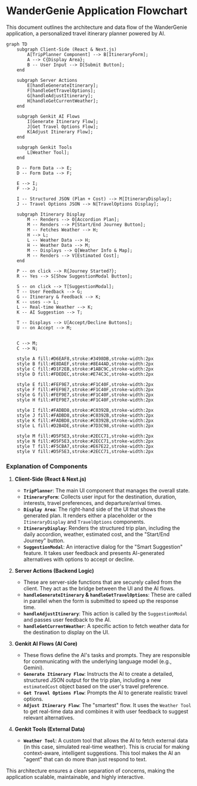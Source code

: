 # WanderGenie Application Flowchart

This document outlines the architecture and data flow of the WanderGenie application, a personalized travel itinerary planner powered by AI.

```mermaid
graph TD
    subgraph Client-Side (React & Next.js)
        A[TripPlanner Component] --> B[ItineraryForm];
        A --> C{Display Area};
        B -- User Input --> D[Submit Button];
    end

    subgraph Server Actions
        E[handleGenerateItinerary];
        F[handleGetTravelOptions];
        G[handleAdjustItinerary];
        H[handleGetCurrentWeather];
    end

    subgraph Genkit AI Flows
        I[Generate Itinerary Flow];
        J[Get Travel Options Flow];
        K[Adjust Itinerary Flow];
    end
    
    subgraph Genkit Tools
        L[Weather Tool];
    end

    D -- Form Data --> E;
    D -- Form Data --> F;

    E --> I;
    F --> J;

    I -- Structured JSON (Plan + Cost) --> M[ItineraryDisplay];
    J -- Travel Options JSON --> N[TravelOptions Display];

    subgraph Itinerary Display
        M -- Renders --> O[Accordion Plan];
        M -- Renders --> P[Start/End Journey Button];
        M -- Fetches Weather --> H;
        H --> L;
        L -- Weather Data --> H;
        H -- Weather Data --> M;
        M -- Displays --> Q[Weather Info & Map];
        M -- Renders --> V[Estimated Cost];
    end

    P -- on click --> R{Journey Started?};
    R -- Yes --> S[Show SuggestionModal Button];

    S -- on click --> T[SuggestionModal];
    T -- User Feedback --> G;
    G -- Itinerary & Feedback --> K;
    K -- uses --> L;
    L -- Real-time Weather --> K;
    K -- AI Suggestion --> T;
    
    T -- Displays --> U[Accept/Decline Buttons];
    U -- on Accept --> M;


    C --> M;
    C --> N;

    style A fill:#D6EAF8,stroke:#3498DB,stroke-width:2px
    style B fill:#E8DAEF,stroke:#8E44AD,stroke-width:2px
    style C fill:#D1F2EB,stroke:#1ABC9C,stroke-width:2px
    style D fill:#FDEDEC,stroke:#E74C3C,stroke-width:2px

    style E fill:#FEF9E7,stroke:#F1C40F,stroke-width:2px
    style F fill:#FEF9E7,stroke:#F1C40F,stroke-width:2px
    style G fill:#FEF9E7,stroke:#F1C40F,stroke-width:2px
    style H fill:#FEF9E7,stroke:#F1C40F,stroke-width:2px

    style I fill:#FADBD8,stroke:#C0392B,stroke-width:2px
    style J fill:#FADBD8,stroke:#C0392B,stroke-width:2px
    style K fill:#FADBD8,stroke:#C0392B,stroke-width:2px
    style L fill:#D2B4DE,stroke:#7D3C98,stroke-width:2px
    
    style M fill:#D5F5E3,stroke:#2ECC71,stroke-width:2px
    style N fill:#D5F5E3,stroke:#2ECC71,stroke-width:2px
    style T fill:#F5CBA7,stroke:#E67E22,stroke-width:2px
    style V fill:#D5F5E3,stroke:#2ECC71,stroke-width:2px
```

### Explanation of Components

1.  **Client-Side (React & Next.js)**
    *   **`TripPlanner`**: The main UI component that manages the overall state.
    *   **`ItineraryForm`**: Collects user input for the destination, duration, interests, travel preferences, and departure/arrival times.
    *   **`Display Area`**: The right-hand side of the UI that shows the generated plan. It renders either a placeholder or the `ItineraryDisplay` and `TravelOptions` components.
    *   **`ItineraryDisplay`**: Renders the structured trip plan, including the daily accordion, weather, estimated cost, and the "Start/End Journey" button.
    *   **`SuggestionModal`**: An interactive dialog for the "Smart Suggestion" feature. It takes user feedback and presents AI-generated alternatives with options to accept or decline.

2.  **Server Actions (Backend Logic)**
    *   These are server-side functions that are securely called from the client. They act as the bridge between the UI and the AI flows.
    *   **`handleGenerateItinerary` & `handleGetTravelOptions`**: These are called in parallel when the form is submitted to speed up the response time.
    *   **`handleAdjustItinerary`**: This action is called by the `SuggestionModal` and passes user feedback to the AI.
    *   **`handleGetCurrentWeather`**: A specific action to fetch weather data for the destination to display on the UI.

3.  **Genkit AI Flows (AI Core)**
    *   These flows define the AI's tasks and prompts. They are responsible for communicating with the underlying language model (e.g., Gemini).
    *   **`Generate Itinerary Flow`**: Instructs the AI to create a detailed, structured JSON output for the trip plan, including a new `estimatedCost` object based on the user's travel preference.
    *   **`Get Travel Options Flow`**: Prompts the AI to generate realistic travel options.
    *   **`Adjust Itinerary Flow`**: The "smartest" flow. It uses the `Weather Tool` to get real-time data and combines it with user feedback to suggest relevant alternatives.

4.  **Genkit Tools (External Data)**
    *   **`Weather Tool`**: A custom tool that allows the AI to fetch external data (in this case, simulated real-time weather). This is crucial for making context-aware, intelligent suggestions. This tool makes the AI an "agent" that can do more than just respond to text.

This architecture ensures a clean separation of concerns, making the application scalable, maintainable, and highly interactive.
